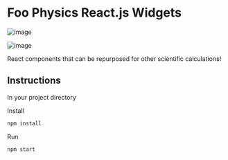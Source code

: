 # Foo Physics React.js Widgets

![image](https://github.com/niksuyko/sphere-app/assets/152563000/c207e2ea-8233-476c-a9b0-a80b31bbcb30)

![image](https://github.com/niksuyko/sphere-app/assets/152563000/588e4e22-fdad-421b-9e6b-6561f96bc422)



React components that can be repurposed for other scientific calculations!

## Instructions

In your project directory

Install
```bash
npm install
```
Run
```bash
npm start
```
